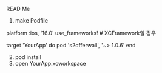 READ Me

1. make Podfile

platform :ios, '16.0'
use_frameworks!  # XCFramework일 경우

target 'YourApp' do
  pod 's2offerwall', '~> 1.0.6'
end

2. pod install
3. open YourApp.xcworkspace
